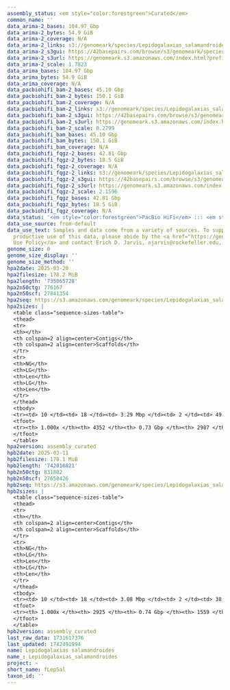 ```yaml
---
assembly_status: <em style="color:forestgreen">Curated</em>
common_name: ''
data_arima-2_bases: 104.97 Gbp
data_arima-2_bytes: 54.9 GiB
data_arima-2_coverage: N/A
data_arima-2_links: s3://genomeark/species/Lepidogalaxias_salamandroides/fLepSal2/genomic_data/arima/<br>
data_arima-2_s3gui: https://42basepairs.com/browse/s3/genomeark/species/Lepidogalaxias_salamandroides/fLepSal2/genomic_data/arima/
data_arima-2_s3url: https://genomeark.s3.amazonaws.com/index.html?prefix=species/Lepidogalaxias_salamandroides/fLepSal2/genomic_data/arima/
data_arima-2_scale: 1.7823
data_arima_bases: 104.97 Gbp
data_arima_bytes: 54.9 GiB
data_arima_coverage: N/A
data_pacbiohifi_bam-2_bases: 45.10 Gbp
data_pacbiohifi_bam-2_bytes: 150.1 GiB
data_pacbiohifi_bam-2_coverage: N/A
data_pacbiohifi_bam-2_links: s3://genomeark/species/Lepidogalaxias_salamandroides/fLepSal2/genomic_data/pacbio_hifi/<br>
data_pacbiohifi_bam-2_s3gui: https://42basepairs.com/browse/s3/genomeark/species/Lepidogalaxias_salamandroides/fLepSal2/genomic_data/pacbio_hifi/
data_pacbiohifi_bam-2_s3url: https://genomeark.s3.amazonaws.com/index.html?prefix=species/Lepidogalaxias_salamandroides/fLepSal2/genomic_data/pacbio_hifi/
data_pacbiohifi_bam-2_scale: 0.2799
data_pacbiohifi_bam_bases: 45.10 Gbp
data_pacbiohifi_bam_bytes: 150.1 GiB
data_pacbiohifi_bam_coverage: N/A
data_pacbiohifi_fqgz-2_bases: 42.81 Gbp
data_pacbiohifi_fqgz-2_bytes: 18.5 GiB
data_pacbiohifi_fqgz-2_coverage: N/A
data_pacbiohifi_fqgz-2_links: s3://genomeark/species/Lepidogalaxias_salamandroides/fLepSal2/genomic_data/pacbio_hifi/<br>
data_pacbiohifi_fqgz-2_s3gui: https://42basepairs.com/browse/s3/genomeark/species/Lepidogalaxias_salamandroides/fLepSal2/genomic_data/pacbio_hifi/
data_pacbiohifi_fqgz-2_s3url: https://genomeark.s3.amazonaws.com/index.html?prefix=species/Lepidogalaxias_salamandroides/fLepSal2/genomic_data/pacbio_hifi/
data_pacbiohifi_fqgz-2_scale: 2.1596
data_pacbiohifi_fqgz_bases: 42.81 Gbp
data_pacbiohifi_fqgz_bytes: 18.5 GiB
data_pacbiohifi_fqgz_coverage: N/A
data_status: '<em style="color:forestgreen">PacBio HiFi</em> ::: <em style="color:forestgreen">Arima</em>'
data_use_source: from-default
data_use_text: Samples and data come from a variety of sources. To support fair and
  productive use of this data, please abide by the <a href="https://genome10k.soe.ucsc.edu/data-use-policies/">Data
  Use Policy</a> and contact Erich D. Jarvis, ejarvis@rockefeller.edu, with any questions.
genome_size: 0
genome_size_display: ''
genome_size_method: ''
hpa2date: 2025-03-20
hpa2filesize: 178.2 MiB
hpa2length: '735065728'
hpa2n50ctg: 776167
hpa2n50scf: 27841354
hpa2seq: https://s3.amazonaws.com/genomeark/species/Lepidogalaxias_salamandroides/fLepSal2/assembly_curated/fLepSal2.hap1.cur.20250320.fasta.gz
hpa2sizes: |
  <table class="sequence-sizes-table">
  <thead>
  <tr>
  <th></th>
  <th colspan=2 align=center>Contigs</th>
  <th colspan=2 align=center>Scaffolds</th>
  </tr>
  <tr>
  <th>NG</th>
  <th>LG</th>
  <th>Len</th>
  <th>LG</th>
  <th>Len</th>
  </tr>
  </thead>
  <tbody>
  <tr><td> 10 </td><td> 18 </td><td> 3.29 Mbp </td><td> 2 </td><td> 49.43 Mbp </td></tr><tr><td> 20 </td><td> 46 </td><td> 2.13 Mbp </td><td> 3 </td><td> 38.06 Mbp </td></tr><tr><td> 30 </td><td> 88 </td><td> 1.49 Mbp </td><td> 5 </td><td> 36.54 Mbp </td></tr><tr><td> 40 </td><td> 146 </td><td> 1.08 Mbp </td><td> 8 </td><td> 28.94 Mbp </td></tr><tr style="background-color:#cccccc;"><td> 50 </td><td> 226 </td><td style="background-color:#ff8888;"> 0.78 Mbp </td><td> 10 </td><td style="background-color:#88ff88;"> 27.84 Mbp </td></tr><tr><td> 60 </td><td> 340 </td><td> 0.55 Mbp </td><td> 13 </td><td> 26.55 Mbp </td></tr><tr><td> 70 </td><td> 509 </td><td> 351.88 Kbp </td><td> 16 </td><td> 22.03 Mbp </td></tr><tr><td> 80 </td><td> 780 </td><td> 213.98 Kbp </td><td> 20 </td><td> 14.99 Mbp </td></tr><tr><td> 90 </td><td> 1327 </td><td> 83.04 Kbp </td><td> 227 </td><td> 148.81 Kbp </td></tr><tr><td> 100 </td><td> 4352 </td><td> 1.42 Kbp </td><td> 2987 </td><td> 1.91 Kbp </td></tr></tbody>
  <tfoot>
  <tr><th> 1.000x </th><th> 4352 </th><th> 0.73 Gbp </th><th> 2987 </th><th> 0.74 Gbp </th></tr>
  </tfoot>
  </table>
hpa2version: assembly_curated
hpb2date: 2025-03-11
hpb2filesize: 178.1 MiB
hpb2length: '742016821'
hpb2n50ctg: 831802
hpb2n50scf: 27658426
hpb2seq: https://s3.amazonaws.com/genomeark/species/Lepidogalaxias_salamandroides/fLepSal2/assembly_curated/fLepSal2.hap2.cur.20250311.fasta.gz
hpb2sizes: |
  <table class="sequence-sizes-table">
  <thead>
  <tr>
  <th></th>
  <th colspan=2 align=center>Contigs</th>
  <th colspan=2 align=center>Scaffolds</th>
  </tr>
  <tr>
  <th>NG</th>
  <th>LG</th>
  <th>Len</th>
  <th>LG</th>
  <th>Len</th>
  </tr>
  </thead>
  <tbody>
  <tr><td> 10 </td><td> 18 </td><td> 3.08 Mbp </td><td> 2 </td><td> 38.59 Mbp </td></tr><tr><td> 20 </td><td> 49 </td><td> 2.04 Mbp </td><td> 4 </td><td> 37.28 Mbp </td></tr><tr><td> 30 </td><td> 92 </td><td> 1.48 Mbp </td><td> 6 </td><td> 31.11 Mbp </td></tr><tr><td> 40 </td><td> 150 </td><td> 1.12 Mbp </td><td> 9 </td><td> 29.19 Mbp </td></tr><tr style="background-color:#cccccc;"><td> 50 </td><td> 228 </td><td style="background-color:#ff8888;"> 0.83 Mbp </td><td> 11 </td><td style="background-color:#88ff88;"> 27.66 Mbp </td></tr><tr><td> 60 </td><td> 336 </td><td> 0.56 Mbp </td><td> 14 </td><td> 25.85 Mbp </td></tr><tr><td> 70 </td><td> 490 </td><td> 403.40 Kbp </td><td> 17 </td><td> 22.30 Mbp </td></tr><tr><td> 80 </td><td> 724 </td><td> 246.31 Kbp </td><td> 21 </td><td> 14.30 Mbp </td></tr><tr><td> 90 </td><td> 1170 </td><td> 113.28 Kbp </td><td> 175 </td><td> 231.72 Kbp </td></tr><tr><td> 100 </td><td> 2925 </td><td> 418  bp </td><td> 1559 </td><td> 2.63 Kbp </td></tr></tbody>
  <tfoot>
  <tr><th> 1.000x </th><th> 2925 </th><th> 0.74 Gbp </th><th> 1559 </th><th> 0.74 Gbp </th></tr>
  </tfoot>
  </table>
hpb2version: assembly_curated
last_raw_data: 1731617376
last_updated: 1742491994
name: Lepidogalaxias salamandroides
name_: Lepidogalaxias_salamandroides
project: ~
short_name: fLepSal
taxon_id: ''
---
```

